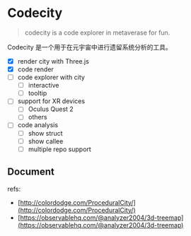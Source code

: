 # Codecity

> codecity is a code explorer in metaverase for fun. 

Codecity 是一个用于在元宇宙中进行遗留系统分析的工具。

- [x] render city with Three.js
- [x] code render
- [ ] code explorer with city
  - [ ] interactive
  - [ ] tooltip
- [ ] support for XR devices
  - [ ] Oculus Quest 2
  - [ ] others
- [ ] code analysis
  - [ ] show struct
  - [ ] show callee
  - [ ] multiple repo support

## Document

refs:

- [http://colordodge.com/ProceduralCity/](http://colordodge.com/ProceduralCity/)
- [https://observablehq.com/@analyzer2004/3d-treemap](https://observablehq.com/@analyzer2004/3d-treemap)

